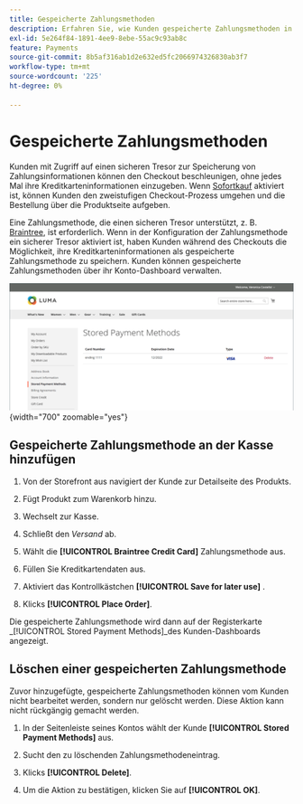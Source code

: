 ```yaml
---
title: Gespeicherte Zahlungsmethoden
description: Erfahren Sie, wie Kunden gespeicherte Zahlungsmethoden in Ihrer Commerce-Storefront verwenden können.
exl-id: 5e264f84-1891-4ee9-8ebe-55ac9c93ab8c
feature: Payments
source-git-commit: 8b5af316ab1d2e632ed5fc2066974326830ab3f7
workflow-type: tm+mt
source-wordcount: '225'
ht-degree: 0%

---
```


# Gespeicherte Zahlungsmethoden

Kunden mit Zugriff auf einen sicheren Tresor zur Speicherung von Zahlungsinformationen können den Checkout beschleunigen, ohne jedes Mal ihre Kreditkarteninformationen einzugeben. Wenn [Sofortkauf](checkout-instant-purchase.md) aktiviert ist, können Kunden den zweistufigen Checkout-Prozess umgehen und die Bestellung über die Produktseite aufgeben.

Eine Zahlungsmethode, die einen sicheren Tresor unterstützt, z. B. [Braintree](braintree.md), ist erforderlich. Wenn in der Konfiguration der Zahlungsmethode ein sicherer Tresor aktiviert ist, haben Kunden während des Checkouts die Möglichkeit, ihre Kreditkarteninformationen als gespeicherte Zahlungsmethode zu speichern. Kunden können gespeicherte Zahlungsmethoden über ihr Konto-Dashboard verwalten.

![Gespeicherte Zahlungsmethoden](./assets/customer-account-stored-payment-methods.png){width="700" zoomable="yes"}

## Gespeicherte Zahlungsmethode an der Kasse hinzufügen

1. Von der Storefront aus navigiert der Kunde zur Detailseite des Produkts.

1. Fügt Produkt zum Warenkorb hinzu.

1. Wechselt zur Kasse.

1. Schließt den _Versand_ ab.

1. Wählt die **[!UICONTROL Braintree Credit Card]** Zahlungsmethode aus.

1. Füllen Sie Kreditkartendaten aus.

1. Aktiviert das Kontrollkästchen **[!UICONTROL Save for later use]** .

1. Klicks **[!UICONTROL Place Order]**.

Die gespeicherte Zahlungsmethode wird dann auf der Registerkarte _[!UICONTROL Stored Payment Methods]_des Kunden-Dashboards angezeigt.

## Löschen einer gespeicherten Zahlungsmethode

Zuvor hinzugefügte, gespeicherte Zahlungsmethoden können vom Kunden nicht bearbeitet werden, sondern nur gelöscht werden. Diese Aktion kann nicht rückgängig gemacht werden.

1. In der Seitenleiste seines Kontos wählt der Kunde **[!UICONTROL Stored Payment Methods]** aus.

1. Sucht den zu löschenden Zahlungsmethodeneintrag.

1. Klicks **[!UICONTROL Delete]**.

1. Um die Aktion zu bestätigen, klicken Sie auf **[!UICONTROL OK]**.
